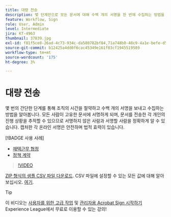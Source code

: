 ```yaml
---
title: 대량 전송
description: 몇 단계만으로 모든 문서에 대해 수백 개의 서명을 한 번에 수집하는 방법을 살펴보세요
feature: Workflow, Sign
role: User, Admin
level: Intermediate
jira: KT-4963
thumbnail: 37839.jpg
exl-id: f81f5ce8-26ad-4c73-934c-da580782bf84,71a748b0-48c9-4a1e-befe-d5f311d6c05e
source-git-commit: b12425a4dd0f6cac45349e161f83cf1945519589
workflow-type: tm+mt
source-wordcount: '175'
ht-degree: 3%

---
```


# 대량 전송

몇 번의 간단한 단계를 통해 조직의 시간을 절약하고 수백 개의 서명을 보내고 수집하는 방법을 알아봅니다. 모든 사람이 고유한 문서에 서명하게 되며, 문서를 전송한 각 개인의 진행 상황을 추적할 수 있으므로 서명하지 않은 사람과 서명할 사람을 정확하게 알 수 있습니다. 캡처한 각 온라인 서명은 안전하며 법적 효력이 있습니다.

[!BADGE 사용 사례]

* [재택근무 협정](https://experienceleague.adobe.com/docs/document-cloud-learn/sign-learning-hub/expand/recipes/gov/usecasegovtelework.html?lang=en)
* [정책 계약](https://experienceleague.adobe.com/docs/document-cloud-learn/sign-learning-hub/expand/recipes/com/usecasecompolicy.html?lang=en)

>[!VIDEO](https://video.tv.adobe.com/v/33655?quality=12&learn=on&hidetitle=true)

[ZIP 형식의 샘플 CSV 파일 다운로드](../assets/sendInBulkSample.zip). CSV 파일에 설정할 수 있는 모든 값에 대해 알아보십시오. [여기](https://helpx.adobe.com/sign/adv-user/send-in-bulk/send-with-csv.html).

>[!TIP]
>
이 비디오는 [사용자를 위한 고급 작업](https://experienceleague.adobe.com/?recommended=Sign-U-1-2020.3) 및 [관리자용 Acrobat Sign 시작하기](https://experienceleague.adobe.com/?recommended=Sign-A-1-2020.2) Experience League에서 무료로 이용할 수 있는 강의!
